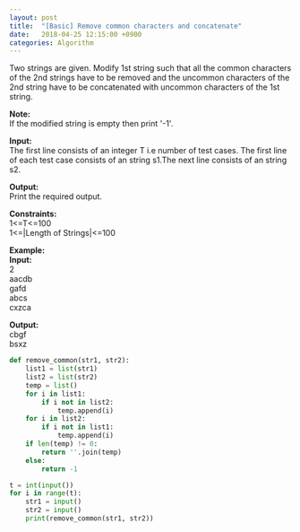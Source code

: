 ```yaml
---
layout: post
title:  "[Basic] Remove common characters and concatenate"
date:   2018-04-25 12:15:00 +0900
categories: Algorithm
---
```


Two strings are given. Modify 1st string such that all the common characters of the 2nd strings have to be removed and the uncommon characters of the 2nd string have to be concatenated with uncommon characters of the 1st string.

**Note:**  
If the modified string is empty then print '-1'.

**Input:**  
The first line consists of an integer T i.e number of test cases. The first line of each test case consists of an string s1.The next line consists of an string s2. 

**Output:**  
Print the required output.

**Constraints:**  
1<=T<=100  
1<=|Length of Strings|<=100

**Example:**  
**Input:**  
2  
aacdb  
gafd  
abcs  
cxzca  

**Output:**  
cbgf  
bsxz

```python
def remove_common(str1, str2):
    list1 = list(str1)
    list2 = list(str2)
    temp = list()
    for i in list1:
        if i not in list2:
            temp.append(i)
    for i in list2:
        if i not in list1:
            temp.append(i)
    if len(temp) != 0:
        return ''.join(temp)
    else:
        return -1

t = int(input())
for i in range(t):
    str1 = input()
    str2 = input()
    print(remove_common(str1, str2))
```